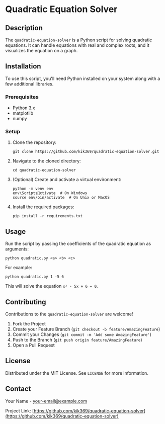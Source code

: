 # Quadratic Equation Solver

## Description

The `quadratic-equation-solver` is a Python script for solving quadratic equations. It can handle equations with real and complex roots, and it visualizes the equation on a graph.

## Installation

To use this script, you'll need Python installed on your system along with a few additional libraries.

### Prerequisites

-   Python 3.x
-   matplotlib
-   numpy

### Setup

1. Clone the repository:
    ```
    git clone https://github.com/kik369/quadratic-equation-solver.git
    ```
2. Navigate to the cloned directory:
    ```
    cd quadratic-equation-solver
    ```
3. (Optional) Create and activate a virtual environment:
    ```
    python -m venv env
    env\Scriptsctivate  # On Windows
    source env/bin/activate  # On Unix or MacOS
    ```
4. Install the required packages:
    ```
    pip install -r requirements.txt
    ```

## Usage

Run the script by passing the coefficients of the quadratic equation as arguments:

```
python quadratic.py <a> <b> <c>
```

For example:

```
python quadratic.py 1 -5 6
```

This will solve the equation `x² - 5x + 6 = 0`.

## Contributing

Contributions to the `quadratic-equation-solver` are welcome!

1. Fork the Project
2. Create your Feature Branch (`git checkout -b feature/AmazingFeature`)
3. Commit your Changes (`git commit -m 'Add some AmazingFeature'`)
4. Push to the Branch (`git push origin feature/AmazingFeature`)
5. Open a Pull Request

## License

Distributed under the MIT License. See `LICENSE` for more information.

## Contact

Your Name - [your-email@example.com](mailto:your-email@example.com)

Project Link: [https://github.com/kik369/quadratic-equation-solver](https://github.com/kik369/quadratic-equation-solver)
